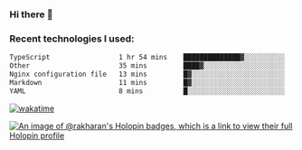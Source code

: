 ### Hi there 👋

### Recent technologies I used:
<!--START_SECTION:waka-->

```txt
TypeScript                 1 hr 54 mins    ██████████████▓░░░░░░░░░░   59.14 %
Other                      35 mins         ████▓░░░░░░░░░░░░░░░░░░░░   18.37 %
Nginx configuration file   13 mins         █▓░░░░░░░░░░░░░░░░░░░░░░░   06.93 %
Markdown                   11 mins         █▓░░░░░░░░░░░░░░░░░░░░░░░   06.16 %
YAML                       8 mins          █░░░░░░░░░░░░░░░░░░░░░░░░   04.25 %
```

<!--END_SECTION:waka-->
[![wakatime](https://wakatime.com/badge/user/fe50d444-0cee-4d14-a0b3-b9e8509eb4d0.svg)](https://wakatime.com/@fe50d444-0cee-4d14-a0b3-b9e8509eb4d0)

[![An image of @rakharan's Holopin badges, which is a link to view their full Holopin profile](https://holopin.me/rakharan)](https://holopin.io/@rakharan)
